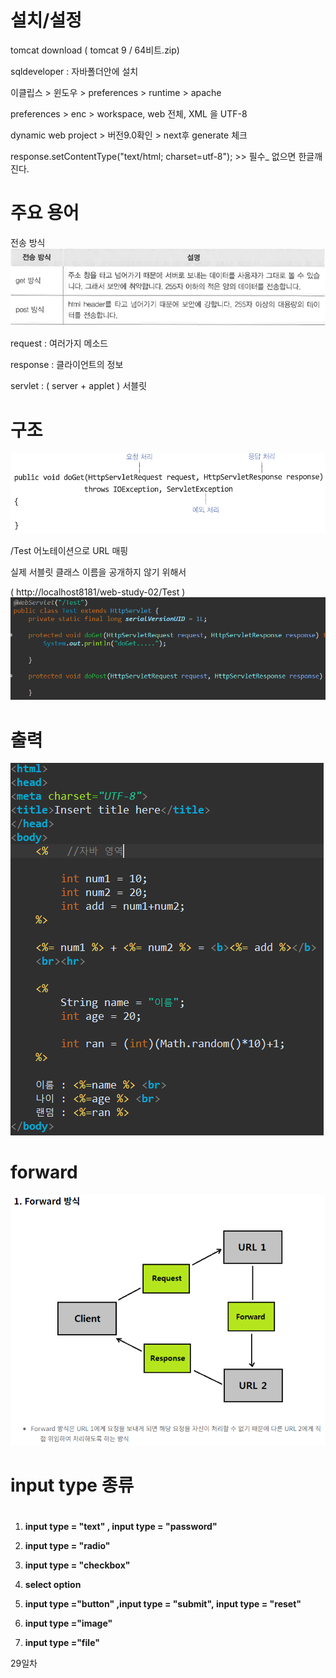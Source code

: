 # 설치/설정

tomcat download ( tomcat 9 / 64비트.zip)

sqldeveloper : 자바폴더안에  설치

이클립스 > 윈도우 > preferences > runtime > apache

preferences > enc >  workspace, web 전체, XML  을 UTF-8

dynamic web project > 버전9.0확인 > next후 generate 체크

response.setContentType("text/html; charset=utf-8");    >> 필수_ 없으면 한글깨진다.

# 주요 용어

전송 방식
![1](./image/1.png)

request : 여러가지 메소드

response : 클라이언트의 정보

servlet : ( server + applet ) 서블릿


# 구조
![2](./image/2.png)

/Test 어노테이션으로 URL 매핑

실제 서블릿 클래스 이름을 공개하지 않기 위해서

( http://localhost8181/web-study-02/Test )
![5](./image/5.png)


# 출력
![3](./image/3.png)


# forward
![4](./image/4.png)


# input type 종류
# 

1. **input type = "text" , input type = "password"** 
    
2. **input type = "radio"** 
    
3. **input type = "checkbox"**
    
4. **select option**
    
5. **input type ="button" ,input type = "submit", input type = "reset"**
    
6. **input type ="image"** 
    
7. **input type ="file"**
    

    

29일차